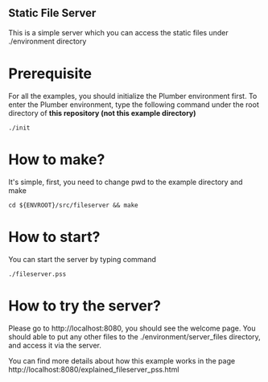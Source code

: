 Static File Server
---

This is a simple server which you can access the static files under ./environment directory

# Prerequisite
For all the examples, you should initialize the Plumber environment first. To enter the Plumber environment, type the following command under the root directory of **this repository (not this example directory)**

	./init

# How to make?
It's simple, first, you need to change pwd to the example directory and make 

	cd ${ENVROOT}/src/fileserver && make

# How to start?
You can start the server by typing command

	./fileserver.pss

# How to try the server?
Please go to http://localhost:8080, you should see the welcome page. You should able to
put any other files to the ./environment/server_files directory, and access it via the 
server. 

You can find more details about how this example works in the page 
http://localhost:8080/explained_fileserver_pss.html

